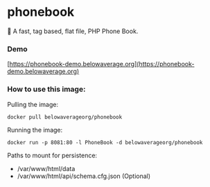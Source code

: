 # phonebook
🔎 A fast, tag based, flat file, PHP Phone Book.

### Demo
[https://phonebook-demo.belowaverage.org](https://phonebook-demo.belowaverage.org)

### How to use this image:
Pulling the image:
```
docker pull belowaverageorg/phonebook
```
Running the image:
```
docker run -p 8081:80 -l PhoneBook -d belowaverageorg/phonebook
```
Paths to mount for persistence:
* /var/www/html/data
* /var/www/html/api/schema.cfg.json  (Optional)
